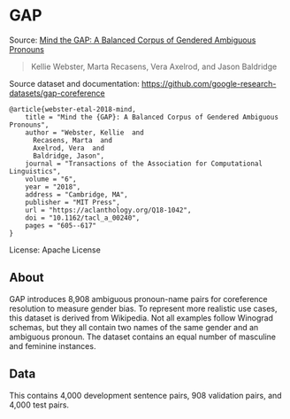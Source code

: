 # GAP

Source: [Mind the GAP: A Balanced Corpus of Gendered Ambiguous Pronouns](https://aclanthology.org/Q18-1042/)
>Kellie Webster, Marta Recasens, Vera Axelrod, and Jason Baldridge

Source dataset and documentation: https://github.com/google-research-datasets/gap-coreference

```
@article{webster-etal-2018-mind,
    title = "Mind the {GAP}: A Balanced Corpus of Gendered Ambiguous Pronouns",
    author = "Webster, Kellie  and
      Recasens, Marta  and
      Axelrod, Vera  and
      Baldridge, Jason",
    journal = "Transactions of the Association for Computational Linguistics",
    volume = "6",
    year = "2018",
    address = "Cambridge, MA",
    publisher = "MIT Press",
    url = "https://aclanthology.org/Q18-1042",
    doi = "10.1162/tacl_a_00240",
    pages = "605--617"
}
```

License: Apache License

## About

GAP introduces 8,908 ambiguous pronoun-name pairs for coreference resolution to measure gender bias. To represent more realistic use cases, this dataset is derived from Wikipedia. Not all examples follow Winograd schemas, but they all contain two names of the same gender and an ambiguous pronoun. The dataset contains an equal number of masculine and feminine instances.

## Data

This contains 4,000 development sentence pairs, 908 validation pairs, and 4,000 test pairs.
